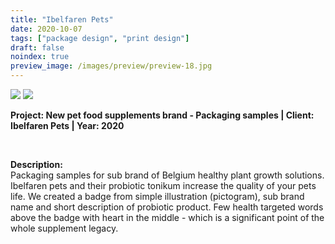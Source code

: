 ```yaml
---
title: "Ibelfaren Pets"
date: 2020-10-07
tags: ["package design", "print design"]
draft: false
noindex: true
preview_image: /images/preview/preview-18.jpg
---
```




<div class="col-adapt-single col">


<img class="my-2" src = "/images/package-design-print-design-ibelfaren-pets-probiotics/content-package-design-print-design-ibelfaren-pets-probiotics-1.jpg">

<img class="my-2" src = "/images/package-design-print-design-ibelfaren-pets-probiotics/content-package-design-print-design-ibelfaren-pets-probiotics-2.jpg">



</div>


<div class="col-adapt-single col" style="margin-bottom: 5rem !important;">

	
**Project: New pet food supplements brand - Packaging samples | Client: Ibelfaren Pets | Year: 2020**

<br>

**Description:**
<br>
Packaging samples for sub brand of Belgium healthy plant growth solutions. Ibelfaren pets and their probiotic tonikum increase the quality of your pets life. We created a badge from simple illustration (pictogram), sub brand name and short description of probiotic product. Few health targeted words above the badge with heart in the middle - which is a significant point of the whole supplement legacy.

</div>


